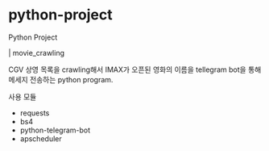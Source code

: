 # python-project
Python Project

| movie_crawling

CGV 상영 목록을 crawling해서 IMAX가 오픈된 영화의 이름을 tellegram bot을 통해 메세지 전송하는 python program. 

사용 모듈
- requests
- bs4
- python-telegram-bot
- apscheduler

